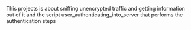 This projects is about sniffing unencrypted traffic and getting information out of it and the script user_authenticating_into_server that performs the authentication steps

